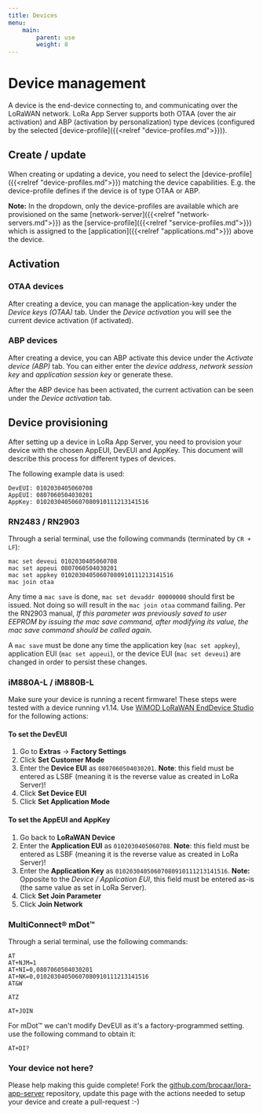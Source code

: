 ```yaml
---
title: Devices
menu:
    main:
        parent: use
        weight: 8
---
```


# Device management

A device is the end-device connecting to, and communicating over the LoRaWAN network.
LoRa App Server supports both OTAA (over the air activation) and ABP
(activation by personalization) type devices (configured by the selected
[device-profile]({{<relref "device-profiles.md">}})).

## Create / update

When creating or updating a device, you need to select the
[device-profile]({{<relref "device-profiles.md">}}) matching the device
capabilities. E.g. the device-profile defines if the device is of type
OTAA or ABP.

**Note:** In the dropdown, only the device-profiles are available which
are provisioned on the same [network-server]({{<relref "network-servers.md">}})
as the [service-profile]({{<relref "service-profiles.md">}}) which is assigned
to the [application]({{<relref "applications.md">}}) above the device.

## Activation

### OTAA devices

After creating a device, you can manage the application-key under
the *Device keys (OTAA)* tab. Under the *Device activation* you will see the
current device activation (if activated).

### ABP devices

After creating a device, you can ABP activate this device under the
*Activate device (ABP)* tab. You can either enter the *device address*,
*network session key* and *application session key* or generate these.

After the ABP device has been activated, the current activation can be seen
under the *Device activation* tab.

## Device provisioning

After setting up a device in LoRa App Server, you need to
provision your device with the chosen AppEUI, DevEUI and AppKey.
This document will describe this process for different types of devices.

The following example data is used:

```
DevEUI: 0102030405060708
AppEUI: 0807060504030201
AppKey: 01020304050607080910111213141516
```

### RN2483 / RN2903

Through a serial terminal, use the following commands (terminated by `CR + LF`):

```
mac set deveui 0102030405060708
mac set appeui 0807060504030201
mac set appkey 01020304050607080910111213141516
mac join otaa
```

Any time a `mac save` is done, `mac set devaddr 00000000` should
first be issued. Not doing so will result in the `mac join otaa` command
failing. Per the RN2903 manual, *If this parameter was previously saved to
user EEPROM by issuing the mac save command, after modifying its value, the
mac save command should be called again.*

A `mac save` must be done any time the application key (`mac set appkey`),
application EUI (`mac set appeui`), or the device EUI (`mac set deveui`) are
changed in order to persist these changes. 


### iM880A-L / iM880B-L

Make sure your device is running a recent firmware! These steps were tested
with a device running v1.14. Use [WiMOD LoRaWAN EndDevice Studio](http://www.wireless-solutions.de/products/radiomodules/im880b-l)
for the following actions:

#### To set the DevEUI

1. Go to **Extras** -> **Factory Settings**
2. Click **Set Customer Mode**
3. Enter the **Device EUI** as ``0807060504030201``. **Note**: this field
   must be entered as LSBF (meaning it is the reverse value as created in
   LoRa Server)!
4. Click **Set Device EUI**
5. Click **Set Application Mode**

#### To set the AppEUI and AppKey

1. Go back to **LoRaWAN Device**
2. Enter the **Application EUI** as ``0102030405060708``. **Note**: this field
   must be entered as LSBF (meaning it is the reverse value as created in
   LoRa Server)!
3. Enter the **Application Key** as ``01020304050607080910111213141516``.
   **Note:** Opposite to the *Device / Application EUI*, this field must be
   entered as-is (the same value as set in LoRa Server).
4. Click **Set Join Parameter**
5. Click **Join Network**

### MultiConnect® mDot™

Through a serial terminal, use the following commands:

```
AT
AT+NJM=1
AT+NI=0,0807060504030201
AT+NK=0,01020304050607080910111213141516
AT&W

ATZ

AT+JOIN
```

For mDot™ we can't modify DevEUI as it's a factory-programmed setting. use the
following command to obtain it:

```
AT+DI?
```

### Your device not here?

Please help making this guide complete! Fork the [github.com/brocaar/lora-app-server](https://github.com/brocaar/lora-app-server)
repository, update this page with the actions needed to setup your device
and create a pull-request :-)
